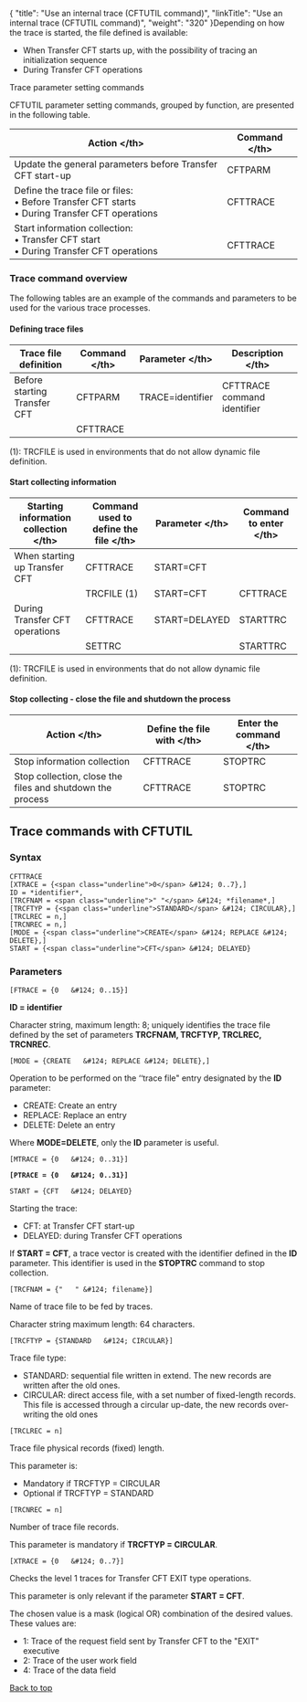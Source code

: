 {
    "title": "Use an internal trace (CFTUTIL command)",
    "linkTitle": "Use an internal trace (CFTUTIL command)",
    "weight": "320"
}Depending on how the trace is started, the file defined is available:

- When Transfer CFT
    starts up, with the possibility of tracing an initialization sequence
- During Transfer
    CFT operations

<span id="Trace_commands"></span><span id="Trace_parameter_setting_commands"></span>Trace parameter setting
commands

CFTUTIL parameter setting commands, grouped by function, are presented in the
following table.


| Action &lt;/th&gt;  | Command &lt;/th&gt;  |
| --- | --- |
| Update the general parameters before Transfer CFT start-up  | CFTPARM |
| Define the trace file or files:<br/> • Before Transfer CFT starts <br/> • During Transfer CFT operations  | CFTTRACE<br />  |
| Start information collection:<br/> • Transfer CFT start<br/> • During Transfer CFT operations  |  <br/> CFTTRACE<br />  |


<span id="Trace_command_overview"></span>

### Trace command overview

The following tables are an example of the commands and parameters to
be used for the various trace processes.

#### Defining trace files


| Trace file definition | Command &lt;/th&gt;  | Parameter &lt;/th&gt;  | Description &lt;/th&gt;  |
| --- | --- | --- | --- |
| Before starting<br /> Transfer CFT  | CFTPARM  | TRACE=identifier  | CFTTRACE command identifier  |
|   | CFTTRACE  |   |   |


(1): TRCFILE is used in environments
that do not allow dynamic file definition.

#### Start collecting information


| Starting information collection &lt;/th&gt;  | Command used to define the file &lt;/th&gt;  | Parameter &lt;/th&gt;  | Command to enter &lt;/th&gt;  |
| --- | --- | --- | --- |
| When starting up Transfer CFT  | CFTTRACE  | START=CFT |   |
|   | TRCFILE (1)  | START=CFT  | CFTTRACE  |
| During Transfer CFT<br /> operations  | CFTTRACE  | START=DELAYED  | STARTTRC  |
|   | SETTRC  |   | STARTTRC  |


(1): TRCFILE is used in environments
that do not allow dynamic file definition.

#### Stop collecting - close the file and shutdown the process


| Action &lt;/th&gt;  | Define the file with &lt;/th&gt;  | Enter the command &lt;/th&gt;  |
| --- | --- | --- |
| Stop information collection  | CFTTRACE  | STOPTRC |
| Stop collection, close the files and shutdown the process  | CFTTRACE  | STOPTRC<br />  |


Trace commands with CFTUTIL
---------------------------

### Syntax

```
CFTTRACE 
[XTRACE = {<span class="underline">0</span> &#124; 0..7},]
ID = *identifier*,
[TRCFNAM = <span class="underline">" "</span> &#124; *filename*,]
[TRCFTYP = {<span class="underline">STANDARD</span> &#124; CIRCULAR},]
[TRCLREC = n,]
[TRCNREC = n,]
[MODE = {<span class="underline">CREATE</span> &#124; REPLACE &#124; DELETE},]
START = {<span class="underline">CFT</span> &#124; DELAYED}
```

### Parameters

`[FTRACE = {0   &#124; 0..15}]  `

**ID = identifier**

Character string, maximum length: 8; uniquely identifies the trace file
defined by the set of parameters **TRCFNAM, TRCFTYP, TRCLREC, TRCNREC**.

`[MODE = {CREATE   &#124; REPLACE &#124; DELETE},]`

Operation to be performed on the ‘‘trace file" entry designated
by the **ID** parameter:

- CREATE: Create
    an entry
- REPLACE: Replace
    an entry
- DELETE: Delete
    an entry

Where **MODE=DELETE**, only the **ID** parameter is useful.

`[MTRACE = {0   &#124; 0..31}]`

**`[PTRACE = {0   &#124; 0..31}]`**

`START = {CFT   &#124; DELAYED}`

Starting the trace:

- CFT: at Transfer
    CFT start-up
- DELAYED: during
    Transfer CFT operations

If **START = CFT**, a trace vector is created with the identifier
defined in the **ID** parameter. This identifier is used in the **STOPTRC**
command to stop collection.

`[TRCFNAM = {"   " &#124; filename}]`

Name of trace file to be fed by traces.

Character string maximum length: 64 characters.

`[TRCFTYP = {STANDARD   &#124; CIRCULAR}]`

Trace file type:

- STANDARD: sequential
    file written in extend. The new records are written after the old ones.
- CIRCULAR: direct
    access file, with a set number of fixed-length records. This file is accessed
    through a circular up-date, the new records over-writing the old ones

`[TRCLREC = n]`

Trace file physical records (fixed) length.

This parameter is:

- Mandatory if TRCFTYP
    = CIRCULAR
- Optional if TRCFTYP
    = STANDARD

`[TRCNREC = n]`

Number of trace file records.

This parameter is mandatory if **TRCFTYP = CIRCULAR**.

`[XTRACE = {0   &#124; 0..7}]`

Checks the level 1 traces for Transfer CFT EXIT type operations.

This parameter is only relevant if the parameter **START = CFT**.

The chosen value is a mask (logical OR) combination of the desired values.
These values are:

- 1: Trace of the
    request field sent by Transfer CFT to the "EXIT" executive
- 2: Trace of the
    user work field
- 4: Trace of the
    data field

<a href="#" class="selected">Back to top</a>
